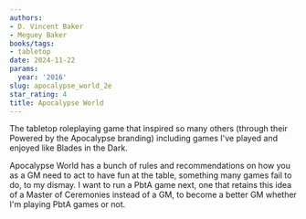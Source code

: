 ```yaml
---
authors:
- D. Vincent Baker
- Meguey Baker
books/tags:
- tabletop
date: 2024-11-22
params:
  year: '2016'
slug: apocalypse_world_2e
star_rating: 4
title: Apocalypse World
---
```


The tabletop roleplaying game that inspired so many others (through their Powered by the Apocalypse branding) including games I've played and enjoyed like Blades in the Dark.

<!--more-->

Apocalypse World has a bunch of rules and recommendations on how you as a GM need to act to have fun at the table, something many games fail to do, to my dismay. I want to run a PbtA game next, one that retains this idea of a Master of Ceremonies instead of a GM, to become a better GM whether I'm playing PbtA games or not.